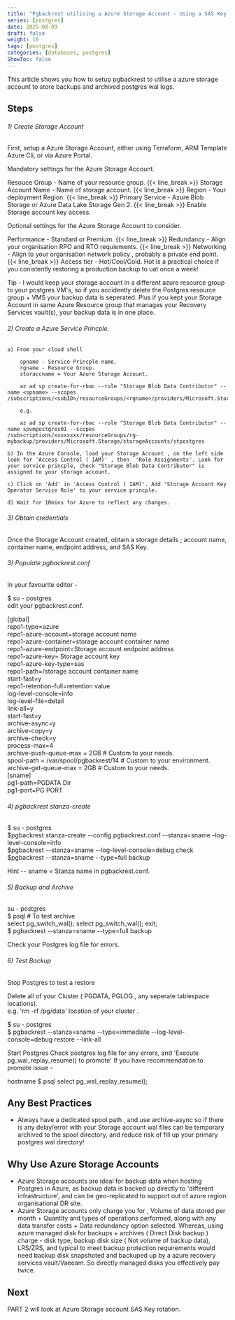```yaml
---
title: "Pgbackrest utilising a Azure Storage Account - Using a SAS Key - Part 1"
series: [postgres]
date: 2025-08-09
draft: false
weight: 10
tags: [postgres]
categories: [databases, postgres]
ShowToc: false
---
```


This article shows you how to setup pgbackrest to utilise a azure storage account to store backups 
and archived postgres wal logs.

Steps
-----

###### 1) Create Storage Account

First, setup a Azure Storage Account, either using Terraform, ARM Template Azure Cli, or via Azure Portal.

Mandatory settings for the Azure Storage Account.

Resouce Group - Name of your resource group.
{{< line_break >}}
Storage Account Name - Name of storage account. 
{{< line_break >}}
Region -  Your deployment Region. 
{{< line_break >}}
Primary Service -  Azure Blob Storage or Azure Data Lake Storage Gen 2.
{{< line_break >}}
Enable Storage account key access.

Optional settings for the Azure Storage Account to consider.

Performance - Standard or Premium. 
{{< line_break >}}
Redundancy - Align your organisation RPO and RTO requiements.
{{< line_break >}}
Networking - Align to your organisation network policy , probably a private end point.
{{< line_break >}}
Access tier -  Hot/Cool/Cold.  Hot is a practical choice if you conistently restoring a production backup to uat once a week!

Tip -  I would keep your storage account in a different azure resource group to your postgres VM's,
so if you accidently delete the Postgres resource group + VMS your backup data is seperated. Plus if you kept
your Storage Account in same Azure Resource group that manages your Recovery Services vault(s),  your backup data is in one place.
 
###### 2) Create a Azure Service Princple.

	a) From your cloud shell

		spname - Service Princple name.  
		rgname - Resource Group.  
		storaccname = Your Azure Storage Account.  

		az ad sp create-for-rbac --role "Storage Blob Data Contributor" --name <spname> --scopes /subscriptions/<subID>/resourceGroups/<rgname>/providers/Microsoft.Storage/storageAccounts/<storaccname>  

		e.g.  

		az ad sp create-for-rbac --role "Storage Blob Data Contributor" --name spvmpostgres01 --scopes /subscriptions/xxxxxxxx/resourceGroups/rg-mybackup/providers/Microsoft.Storage/storageAccounts/stpostgres  

	b) In the Azure Console, load your Storage Account , on the left side look for 'Access Control ( IAM)' , then  'Role Assignments'. Look for your service princple, check "Storage Blob Data Contributor" is assigned to your storage account.  

	c) Click on 'Add' in 'Access Control ( IAM)'. Add 'Storage Account Key Operator Service Role' to your service princple.  

	d) Wait for 10mins for Azure to reflect any changes.  


###### 3) Obtain credentials

Once the Storage Account created, obtain a storage details ; account name, container name, endpoint address, and SAS Key.


###### 3) Populate pgbackrest.conf

In your favourite editor - 

$ su - postgres  
edit your pgbackrest.conf.


[global]  
repo1-type=azure  
repo1-azure-account=storage account name  
repo1-azure-container=storage account container name  
repo1-azure-endpoint=Storage account endpoint address  
repo1-azure-key= Storage account key  
repo1-azure-key-type=sas  
repo1-path=/storage account container name  
start-fast=y  
repo1-retention-full=retention value  
log-level-console=info  
log-level-file=detail   
link-all=y  
start-fast=y  
archive-async=y  
archive-copy=y  
archive-check=y  
process-max=4  
archive-push-queue-max = 2GB 				# Custom to your needs.  
spool-path             = /var/spool/pgbackrest/14  	# Custom to your environment.  
archive-get-queue-max  = 2GB  				# Custom to your needs.  
[sname]  
pg1-path=PGDATA Dir  
pg1-port=PG PORT  



###### 4) pgbackrest stanza-create

$ su - postgres  
$pgbackrest stanza-create --config pgbackrest.conf --stanza=sname –log-level-console=info  
$pgbackrest --stanza=sname --log-level-console=debug check  
$pgbackrest --stanza=sname --type=full backup  

Hint -- sname = Stanza name in pgbackrest.conf.

###### 5) Backup and Archive 

su - postgres  
$ psql 	# To test archive  
select pg_switch_wal(); select pg_switch_wal(); exit;  
$ pgbackrest --stanza=sname --type=full backup

Check your Postgres log file for errors.

###### 6) Test Backup
Stop Postgres to test a restore 

Delete all of your Cluster ( PGDATA, PGLOG , any seperate tablespace locations).     
e.g. 'rm -rf /pg/data'  location of your cluster . 

$ su - postgres  
$ pgbackrest --stanza=sname --type=immediate  --log-level-console=debug restore --link-all

Start Postgres
Check postgres log file for any errors, and 'Execute pg_wal_replay_resume() to promote' If you have
  recommendation to promote issue -  

hostname $ psql
  select pg_wal_replay_resume();


Any Best Practices
---

* Always have a dedicated spool path , and use archive-async so  if there is any delay/error with your Storage account wal files can be temporary archived to the spool directory, and reduce risk of fill up your primary postgres wal directory!


Why Use Azure Storage Accounts
---

*  Azure Storage accounts are ideal for backup data when hosting Postgres in Azure, as backup data is backed up directly to 'different infrastructure', and can be geo-replicated to support out of azure region organisational DR site.
*  Azure Storage accounts only charge you for , Volume of data stored per month + Quantity and types of operations performed, along with any data transfer costs + Data redundancy option selected.  Whereas, using azure managed disk for backups + archives  ( Direct Disk backup ) charge - disk type, backup disk size ( Not volume of backup data), LRS/ZRS,  and typical to meet backup protection requirements would need backup disk snapshoted and backuped up by a azure recovery services vault/Vaeeam. So directly managed disks you effectively pay twice.

Next 
---

PART 2 will look at Azure Storage account SAS Key rotation.
